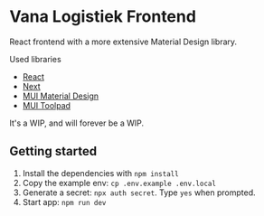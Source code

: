 # Vana Logistiek Frontend

React frontend with a more extensive Material Design library.

Used libraries

- [React](https://react.dev/)
- [Next](https://nextjs.org/)
- [MUI Material Design](https://mui.com/material-ui/)
- [MUI Toolpad](https://mui.com/toolpad/)

It's a WIP, and will forever be a WIP.

## Getting started

1. Install the dependencies with `npm install`
2. Copy the example env: `cp .env.example .env.local`
3. Generate a secret: `npx auth secret`. Type `yes` when prompted.
4. Start app: `npm run dev`

